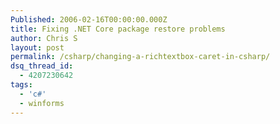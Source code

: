 ```yaml
---
Published: 2006-02-16T00:00:00.000Z
title: Fixing .NET Core package restore problems
author: Chris S
layout: post
permalink: /csharp/changing-a-richtextbox-caret-in-csharp/
dsq_thread_id:
  - 4207230642
tags:
  - 'c#'
  - winforms
---
```

